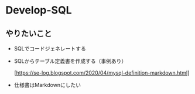 # Develop-SQL

## やりたいこと
* SQLでコードジェネレートする


* SQLからテーブル定義書を作成する（事例あり）

  [https://se-log.blogspot.com/2020/04/mysql-definition-markdown.html]


* 仕様書はMarkdownにしたい
